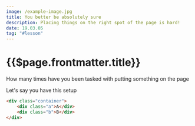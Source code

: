 ```yaml
---
image: /example-image.jpg
title: You better be absolutely sure 
description: Placing things on the right spot of the page is hard!
date: 19.03.05
tag: "#lesson"
---
```


# {{$page.frontmatter.title}}
<Badge :text="$page.frontmatter.date" />
<Badge :text="$page.frontmatter.tag" />

How many times have you been tasked with putting something on the page

Let's say you have this setup

```html
<div class="container">
	<div class="a">A</div>
	<div class="b">B</div>
</div>


```